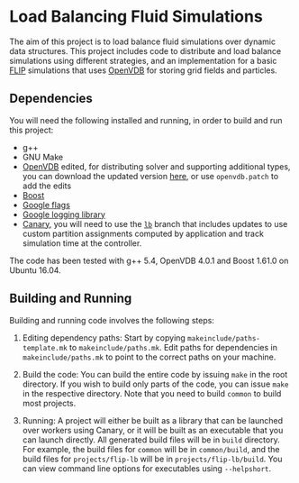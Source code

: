 # Load Balancing Fluid Simulations

The aim of this project is to load balance fluid simulations over dynamic data
structures. This project includes code to distribute and load balance
simulations using different strategies, and an implementation for a basic
[FLIP](https://dl.acm.org/citation.cfm?id=1073298) simulations that uses
[OpenVDB](http://www.openvdb.org/) for storing grid fields and particles.


## Dependencies

You will need the following installed and running, in order to build and run
this project:
- g++
- GNU Make
- [OpenVDB](http://www.openvdb.org/) edited, for distributing solver and
   supporting additional types, you can download the updated version
   [here](https://github.com/schinmayee/openvdb), or use `openvdb.patch` to
   add the edits
- [Boost](https://www.boost.org/)
- [Google flags](https://gflags.github.io/gflags/)
- [Google logging library](https://github.com/google/glog)
- [Canary](https://github.com/quhang/canary), you will need to use the
  [`lb`](https://github.com/quhang/canary/tree/lb)
  branch that includes updates to use custom partition assignments computed by
  application and track simulation time at the controller.

The code has been tested with g++ 5.4, OpenVDB 4.0.1 and Boost 1.61.0 on
Ubuntu 16.04.


## Building and Running

Building and running code involves the following steps:

1. Editing dependency paths:
Start by copying `makeinclude/paths-template.mk` to `makeinclude/paths.mk`.
Edit paths for dependencies in `makeinclude/paths.mk` to point to the correct
paths on your machine.

2. Build the code:
You can build the entire code by issuing `make` in the root directory.
If you wish to build only parts of the code, you can issue `make` in the
respective directory. Note that you need to build `common` to build most
projects.

3. Running:
A project will either be built as a library that can be launched over workers
using Canary, or it will be built as an executable that you can launch directly.
All generated build files will be in `build` directory. For example, the build
files for `common` will be in `common/build`, and the build files for
`projects/flip-lb` will be in `projects/flip-lb/build`.
You can view command line options for executables using `--helpshort`.
